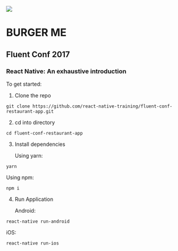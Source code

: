 ![](http://i.imgur.com/URJB6cl.jpg)

# BURGER ME

## Fluent Conf 2017   

### React Native: An exhaustive introduction

To get started:

1. Clone the repo
```
git clone https://github.com/react-native-training/fluent-conf-restaurant-app.git
```

2. cd into directory
```
cd fluent-conf-restaurant-app
```


3. Install dependencies

   Using yarn:
```
yarn
```

   Using npm:
```
npm i
```

4. Run Application

   Android:
```
react-native run-android
```

   iOS:   
```
react-native run-ios
```
